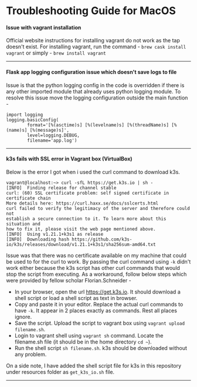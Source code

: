 # Troubleshooting Guide for MacOS

#### Issue with vagrant installation
Official website instructions for installing vagrant do not work as the tap doesn't exist. For installing vagrant, run the command - `brew cask install vagrant` or simply - `brew install vagrant`

---

#### Flask app logging configuration issue which doesn't save logs to file
Issue is that the python logging config in the code is overridden if there is any other imported module that already uses python logging module. To resolve this issue move the logging configuration outside the main function -
```
import logging
logging.basicConfig(
        format='[%(asctime)s] [%(levelname)s] [%(threadName)s] [%(name)s] [%(message)s]',
        level=logging.DEBUG, 
        filename='app.log')
```

---

#### k3s fails with SSL error in Vagrant box (VirtualBox)
Below is the error I got when i used the curl command to download k3s.
```
vagrant@localhost:~> curl -sfL https://get.k3s.io | sh -
[INFO]  Finding release for channel stable
curl: (60) SSL certificate problem: self signed certificate in certificate chain
More details here: https://curl.haxx.se/docs/sslcerts.html
curl failed to verify the legitimacy of the server and therefore could not
establish a secure connection to it. To learn more about this situation and
how to fix it, please visit the web page mentioned above.
[INFO]  Using v1.21.1+k3s1 as release
[INFO]  Downloading hash https://github.com/k3s-io/k3s/releases/download/v1.21.1+k3s1/sha256sum-amd64.txt
```

Issue was that there was no certificate available on my machine that could be used to for the curl to work. By passing the curl command using `-k` didn't work either because the k3s script has other curl commands that would stop the script from executing. As a workaround, follow below steps which were provided by fellow scholar Florian.Schneider -
* In your browser, open the url https://get.k3s.io. It should download a shell script or load a shell script as text in browser.
* Copy and paste it in your editor. Replace the actual curl commands to have `-k`. It appear in 2 places exactly as commands. Rest all places ignore.
* Save the script. Upload the script to vagrant box using `vagrant upload filename.sh`.
* Login to vagrant shell using `vagrant sh` command. Locate the filename.sh file (it should be in the home directory `cd ~`).
* Run the shell script `sh filename.sh`. k3s should be downloaded without any problem.

On a side note, I have added the shell script file for k3s in this repository under resources folder as `get_k3s_io.sh` file.

---
